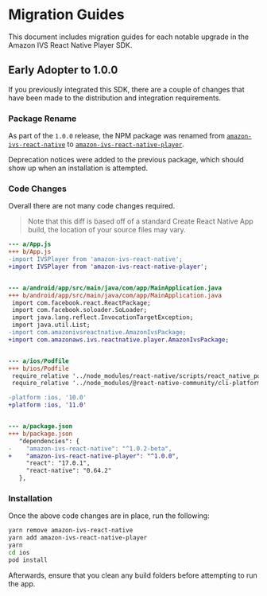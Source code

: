 # Migration Guides

This document includes migration guides for each notable upgrade in the Amazon IVS React Native Player SDK.

## Early Adopter to 1.0.0

If you previously integrated this SDK, there are a couple of changes that have been made to the distribution and integration requirements.

### Package Rename

As part of the `1.0.0` release, the NPM package was renamed from [`amazon-ivs-react-native`](https://www.npmjs.com/package/amazon-ivs-react-native) to [`amazon-ivs-react-native-player`](https://www.npmjs.com/package/amazon-ivs-react-native-player).

Deprecation notices were added to the previous package, which should show up when an installation is attempted.

### Code Changes

Overall there are not many code changes required.

> Note that this diff is based off of a standard Create React Native App build, the location of your source files may vary.

```diff
--- a/App.js
+++ b/App.js
-import IVSPlayer from 'amazon-ivs-react-native';
+import IVSPlayer from 'amazon-ivs-react-native-player';


--- a/android/app/src/main/java/com/app/MainApplication.java
+++ b/android/app/src/main/java/com/app/MainApplication.java
 import com.facebook.react.ReactPackage;
 import com.facebook.soloader.SoLoader;
 import java.lang.reflect.InvocationTargetException;
 import java.util.List;
-import com.amazonivsreactnative.AmazonIvsPackage;
+import com.amazonaws.ivs.reactnative.player.AmazonIvsPackage;


--- a/ios/Podfile
+++ b/ios/Podfile
 require_relative '../node_modules/react-native/scripts/react_native_pods'
 require_relative '../node_modules/@react-native-community/cli-platform-ios/native_modules'

-platform :ios, '10.0'
+platform :ios, '11.0'


--- a/package.json
+++ b/package.json
   "dependencies": {
-    "amazon-ivs-react-native": "^1.0.2-beta",
+    "amazon-ivs-react-native-player": "^1.0.0",
     "react": "17.0.1",
     "react-native": "0.64.2"
   },
```

### Installation

Once the above code changes are in place, run the following:

```sh
yarn remove amazon-ivs-react-native
yarn add amazon-ivs-react-native-player
yarn
cd ios
pod install
```

Afterwards, ensure that you clean any build folders before attempting to run the app.
